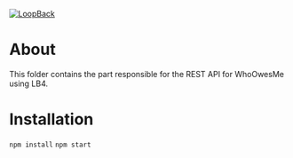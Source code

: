 [![LoopBack](https://github.com/strongloop/loopback-next/raw/master/docs/site/imgs/branding/Powered-by-LoopBack-Badge-(blue)-@2x.png)](http://loopback.io/)

# About
This folder contains the part responsible for the REST API for WhoOwesMe
using LB4.

# Installation
`npm install`
`npm start`
